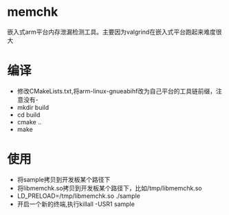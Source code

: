 # memchk
嵌入式arm平台内存泄漏检测工具。主要因为valgrind在嵌入式平台跑起来难度很大

# 编译
- 修改CMakeLists.txt,将arm-linux-gnueabihf改为自己平台的工具链前缀，注意没有-
- mkdir build
- cd build
- cmake ..
- make

# 使用
- 将sample拷贝到开发板某个路径下
- 将libmemchk.so拷贝到开发板某个路径下，比如/tmp/libmemchk.so
- LD_PRELOAD=/tmp/libmemchk.so ./sample
- 开启一个新的终端,执行killall -USR1 sample
